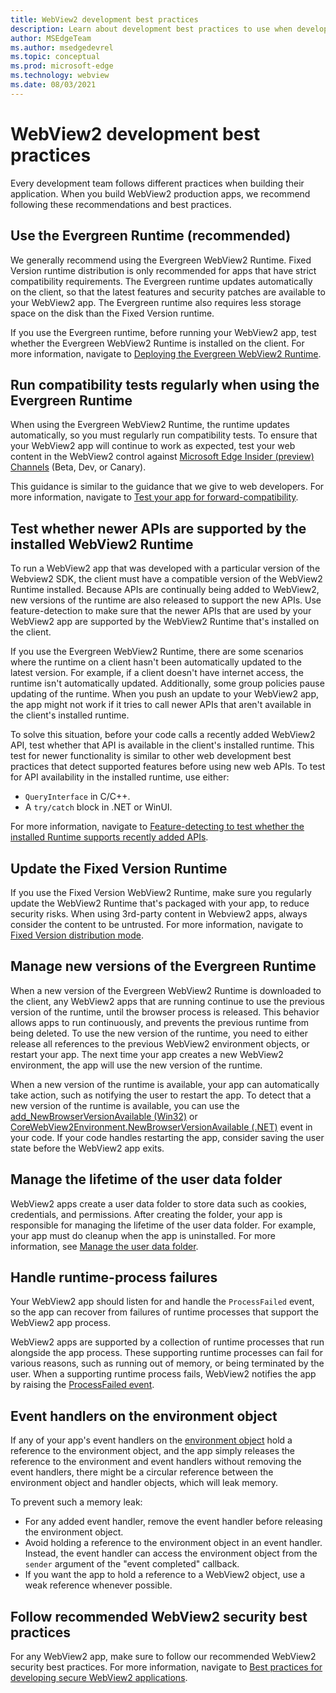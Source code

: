 ```yaml
---
title: WebView2 development best practices
description: Learn about development best practices to use when developing your WebView2 application.
author: MSEdgeTeam
ms.author: msedgedevrel
ms.topic: conceptual
ms.prod: microsoft-edge
ms.technology: webview
ms.date: 08/03/2021
---
```

# WebView2 development best practices

Every development team follows different practices when building their application.  When you build WebView2 production apps, we recommend following these recommendations and best practices.


<!-- ====================================================================== -->
## Use the Evergreen Runtime (recommended)

We generally recommend using the Evergreen WebView2 Runtime.  Fixed Version runtime distribution is only recommended for apps that have strict compatibility requirements.  The Evergreen runtime updates automatically on the client, so that the latest features and security patches are available to your WebView2 app.  The Evergreen runtime also requires less storage space on the disk than the Fixed Version runtime.

If you use the Evergreen runtime, before running your WebView2 app, test whether the Evergreen WebView2 Runtime is installed on the client.  For more information, navigate to [Deploying the Evergreen WebView2 Runtime](../concepts/distribution.md#deploying-the-evergreen-webview2-runtime).


<!-- ====================================================================== -->
## Run compatibility tests regularly when using the Evergreen Runtime

When using the Evergreen WebView2 Runtime, the runtime updates automatically, so you must regularly run compatibility tests.  To ensure that your WebView2 app will continue to work as expected, test your web content in the WebView2 control against [Microsoft Edge Insider (preview) Channels](https://www.microsoftedgeinsider.com/download) (Beta, Dev, or Canary).

This guidance is similar to the guidance that we give to web developers.  For more information, navigate to [Test your app for forward-compatibility](../concepts/distribution.md#test-your-app-for-forward-compatibility).


<!-- ====================================================================== -->
## Test whether newer APIs are supported by the installed WebView2 Runtime

<!-- the main section about QueryInterface is in versioning.md; this section should be only a couple paragraphs -->

To run a WebView2 app that was developed with a particular version of the Webview2 SDK, the client must have a compatible version of the WebView2 Runtime installed.  Because APIs are continually being added to WebView2, new versions of the runtime are also released to support the new APIs.  Use feature-detection to make sure that the newer APIs that are used by your WebView2 app are supported by the WebView2 Runtime that's installed on the client.

If you use the Evergreen WebView2 Runtime, there are some scenarios where the runtime on a client hasn't been automatically updated to the latest version.  For example, if a client doesn't have internet access, the runtime isn't automatically updated.  Additionally, some group policies pause updating of the runtime.  When you push an update to your WebView2 app, the app might not work if it tries to call newer APIs that aren't available in the client's installed runtime.

To solve this situation, before your code calls a recently added WebView2 API, test whether that API is available in the client's installed runtime.  This test for newer functionality is similar to other web development best practices that detect supported features before using new web APIs.  To test for API availability in the installed runtime, use either:

*   `QueryInterface` in C/C++.
*   A `try/catch` block in .NET or WinUI.

For more information, navigate to [Feature-detecting to test whether the installed Runtime supports recently added APIs](../concepts/versioning.md#feature-detecting-to-test-whether-the-installed-runtime-supports-recently-added-apis).


<!-- ====================================================================== -->
## Update the Fixed Version Runtime

If you use the Fixed Version WebView2 Runtime, make sure you regularly update the WebView2 Runtime that's packaged with your app, to reduce security risks.  When using 3rd-party content in Webview2 apps, always consider the content to be untrusted.  For more information, navigate to [Fixed Version distribution mode](../concepts/distribution.md#details-about-the-fixed-version-runtime-distribution-mode).


<!-- ====================================================================== -->
## Manage new versions of the Evergreen Runtime

When a new version of the Evergreen WebView2 Runtime is downloaded to the client, any WebView2 apps that are running continue to use the previous version of the runtime, until the browser process is released.  This behavior allows apps to run continuously, and prevents the previous runtime from being deleted.  To use the new version of the runtime, you need to either release all references to the previous WebView2 environment objects, or restart your app.  The next time your app creates a new WebView2 environment, the app will use the new version of the runtime.

When a new version of the runtime is available, your app can automatically take action, such as notifying the user to restart the app.  To detect that a new version of the runtime is available, you can use the [add_NewBrowserVersionAvailable (Win32)](/microsoft-edge/webview2/reference/win32/icorewebview2environment#add_newbrowserversionavailable) or [CoreWebView2Environment.NewBrowserVersionAvailable (.NET)](/dotnet/api/microsoft.web.webview2.core.corewebview2environment.newbrowserversionavailable) event in your code.  If your code handles restarting the app, consider saving the user state before the WebView2 app exits.

<!-- are the Ref links enough, or link to a regular article or article subsection? -->


<!-- ====================================================================== -->
## Manage the lifetime of the user data folder

WebView2 apps create a user data folder to store data such as cookies, credentials, and permissions.  After creating the folder, your app is responsible for managing the lifetime of the user data folder.  For example, your app must do cleanup when the app is uninstalled.  For more information, see [Manage the user data folder](../concepts/user-data-folder.md).


<!-- ====================================================================== -->
## Handle runtime-process failures

Your WebView2 app should listen for and handle the `ProcessFailed` event, so the app can recover from failures of runtime processes that support the WebView2 app process.

WebView2 apps are supported by a collection of runtime processes that run alongside the app process.  These supporting runtime processes can fail for various reasons, such as running out of memory, or being terminated by the user.  When a supporting runtime process fails, WebView2 notifies the app by raising the [ProcessFailed event](/microsoft-edge/webview2/reference/win32/icorewebview2processfailedeventargs).

<!-- is the Ref link enough, or link to a long section in regular docs? -->


<!-- ====================================================================== -->
## Event handlers on the environment object

If any of your app's event handlers on the [environment object](/microsoft-edge/webview2/reference/win32/webview2-idl#createcorewebview2environment) hold a reference to the environment object, and the app simply releases the reference to the environment and event handlers without removing the event handlers, there might be a circular reference between the environment object and handler objects, which will leak memory.

To prevent such a memory leak:
*  For any added event handler, remove the event handler before releasing the environment object.
*  Avoid holding a reference to the environment object in an event handler.  Instead, the event handler can access the environment object from the `sender` argument of the "event completed" callback.
*  If you want the app to hold a reference to a WebView2 object, use a weak reference whenever possible.


<!-- ====================================================================== -->
## Follow recommended WebView2 security best practices

For any WebView2 app, make sure to follow our recommended WebView2 security best practices.  For more information, navigate to [Best practices for developing secure WebView2 applications](../concepts/security.md).
